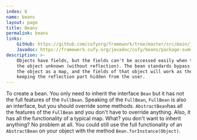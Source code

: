 ```yaml
---
index: 6
name: beans
layout: page
title: Beans
permalink: beans
links:
    GitHub: https://github.com/cufyorg/framework/tree/master/src/main/java/cufy/beans
    Javadoc: https://framework.cufy.org/javadoc/cufy/beans/package-summary.html
description: >-
    Objects have fields, but the fields can't be accessed easily when the class of
    the object unknown (without reflection). The bean standards bypass that by treating
    the object as a map, and the fields of that object will work as the entries of the map, 
    keeping the reflection part hidden from the user.
---
```


To create a bean. You only need to inherit the interface `Bean` but it has not the
full features of the `FullBean`. Speaking of the `FullBean`, `FullBean` is also an interface,
but you should override some methods. `AbstractBean`has all the features of the `FullBean` and
you don't have to override anything. Also, it has all the functionality of a typical map. What?
you don't want to inherit anything? No problem at all. You could still use the full functionality
of an `AbstractBean` on your object with the method `Bean.forInstance(Object)`.
